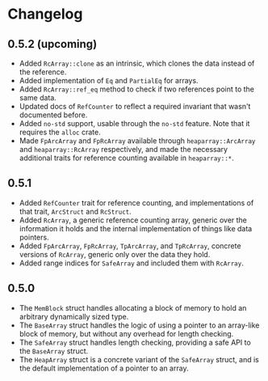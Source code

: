 # Changelog

## 0.5.2 (upcoming)
- Added `RcArray::clone` as an intrinsic, which clones the data instead of the reference.
- Added implementation of `Eq` and `PartialEq` for arrays.
- Added `RcArray::ref_eq` method to check if two references point to the same data.
- Updated docs of `RefCounter` to reflect a required invariant that wasn't documented
  before.
- Added `no-std` support, usable through the `no-std` feature. Note that it requires
  the `alloc` crate.
- Made `FpArcArray` and `FpRcArray` available through `heaparray::ArcArray` and
  `heaparray::RcArray` respectively, and made the necessary additional traits for
  reference counting available in `heaparray::*`.

## 0.5.1
- Added `RefCounter` trait for reference counting, and implementations of that
  trait, `ArcStruct` and `RcStruct`.
- Added `RcArray`, a generic reference counting array, generic over the
  information it holds and the internal implementation of things like data pointers.
- Added `FpArcArray`, `FpRcArray`, `TpArcArray`, and `TpRcArray`, concrete
  versions of `RcArray`, generic only over the data they hold.
- Added range indices for `SafeArray` and included them with `RcArray`.

## 0.5.0
- The `MemBlock` struct handles allocating a block of memory to hold an arbitrary
  dynamically sized type.
- The `BaseArray` struct handles the logic of using a pointer to an array-like
  block of memory, but without any overhead for length checking.
- The `SafeArray` struct handles length checking, providing a safe API to the
  `BaseArray` struct.
- The `HeapArray` struct is a concrete variant of the `SafeArray` struct, and is
  the default implementation of a pointer to an array.

